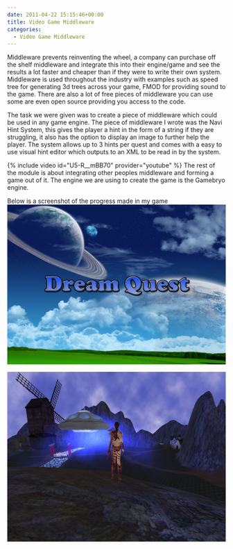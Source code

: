 ```yaml
---
date: 2011-04-22 15:15:46+00:00
title: Video Game Middleware
categories:
  - Video Game Middleware
---
```


Middleware prevents reinventing the wheel, a company can purchase off the shelf middleware and integrate this into their engine/game and see the results a lot faster and cheaper than if they were to write their own system. Middleware is used throughout the industry with examples such as speed tree for generating 3d trees across your game, FMOD for providing sound to the game. There are also a lot of free pieces of middleware you can use some are even open source providing you access to the code.

The task we were given was to create a piece of middleware which could be used in any game engine. The piece of middleware I wrote was the Navi Hint System, this gives the player a hint in the form of a string if they are struggling, it also has the option to display an image to further help the player. The system allows up to 3 hints per quest and comes with a easy to use visual hint editor which outputs to an XML to be read in by the system.

{% include video id="U5-R__mBB70" provider="youtube" %}
The rest of the module is about integrating other peoples middleware and forming a game out of it. The engine we are using to create the game is the Gamebryo engine.

Below is a screenshot of the progress made in my game
![](/assets/images/2017/10/dreamquestsplash222.jpg)

[![](/assets/images/2017/10/ufo11.jpg)](/assets/images/2017/10/ufo11.jpg)
